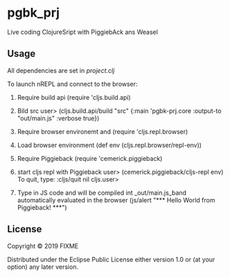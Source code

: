 # pgbk_prj

Live coding ClojureSript with PiggiebAck ans Weasel

## Usage
All dependencies are set in _project.clj_

To launch nREPL and connect to the browser:

1) Require build api
(require 'cljs.build.api)

2) Bild src
user> (cljs.build.api/build "src"
                            {:main 'pgbk-prj.core
                             :output-to "out/main.js"
                             :verbose true})


3) Require browser environemt and
(require 'cljs.repl.browser)

4) Load browser environment
(def env (cljs.repl.browser/repl-env))


5) Require Piggieback
(require 'cemerick.piggieback)

6) start cljs repl with Piggieback
user> (cemerick.piggieback/cljs-repl env)
To quit, type: :cljs/quit
nil
cljs.user>


7) Type in JS code and will be compiled int _out/main.js_band automatically
   evaluated in the browser
 (js/alert "*** Hello World from Piggieback! ***")



## License

Copyright © 2019 FIXME

Distributed under the Eclipse Public License either version 1.0 or (at
your option) any later version.
